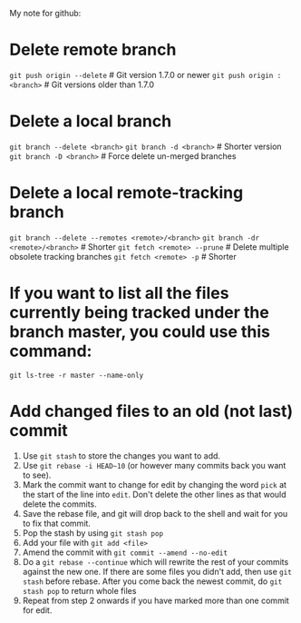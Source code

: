 My note for github:
# Delete remote branch
`git push origin --delete` <branch> # Git version 1.7.0 or newer 
`git push origin :<branch>` # Git versions older than 1.7.0

# Delete a local branch
`git branch --delete <branch>`
`git branch -d <branch>` # Shorter version
`git branch -D <branch>` # Force delete un-merged branches

# Delete a local remote-tracking branch
`git branch --delete --remotes <remote>/<branch>`
`git branch -dr <remote>/<branch>` # Shorter
`git fetch <remote> --prune` # Delete multiple obsolete tracking branches
`git fetch <remote> -p` # Shorter

# If you want to list all the files currently being tracked under the branch master, you could use this command:
`git ls-tree -r master --name-only`


# Add changed files to an old (not last) commit
1. Use `git stash` to store the changes you want to add.
2. Use `git rebase -i HEAD~10` (or however many commits back you want to see).
3. Mark the commit want to change for edit by changing the word `pick` at the start of the line into `edit`. Don't delete the other lines as that would delete the commits.
4. Save the rebase file, and git will drop back to the shell and wait for you to fix that commit.
5. Pop the stash by using `git stash pop`
6. Add your file with `git add <file>`
7. Amend the commit with `git commit --amend --no-edit`
8. Do a `git rebase --continue` which will rewrite the rest of your commits against the new one. If there are some files you didn't add, then use `git stash` before rebase. After you come back the newest commit, do `git stash pop` to return whole files
9. Repeat from step 2 onwards if you have marked more than one commit for edit.
